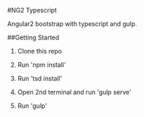 #NG2 Typescript

Angular2 bootstrap with typescript and gulp.

##Getting Started

1. Clone this repo

2. Run 'npm install'

3. Run 'tsd install'

4. Open 2nd terminal and run 'gulp serve'

5. Run 'gulp'